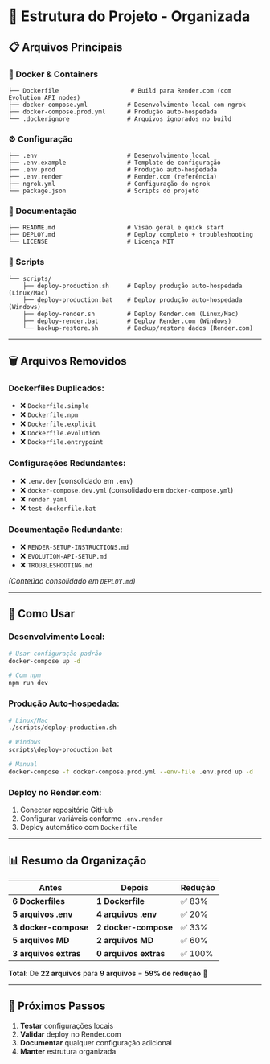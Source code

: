 # 📁 Estrutura do Projeto - Organizada

## 📋 **Arquivos Principais**

### **🐳 Docker & Containers**
```
├── Dockerfile                    # Build para Render.com (com Evolution API nodes)
├── docker-compose.yml           # Desenvolvimento local com ngrok
├── docker-compose.prod.yml      # Produção auto-hospedada
└── .dockerignore                # Arquivos ignorados no build
```

### **⚙️ Configuração**
```
├── .env                         # Desenvolvimento local
├── .env.example                 # Template de configuração
├── .env.prod                    # Produção auto-hospedada
├── .env.render                  # Render.com (referência)
├── ngrok.yml                    # Configuração do ngrok
└── package.json                 # Scripts do projeto
```

### **📖 Documentação**
```
├── README.md                    # Visão geral e quick start
├── DEPLOY.md                    # Deploy completo + troubleshooting
└── LICENSE                      # Licença MIT
```

### **🔧 Scripts**
```
└── scripts/
    ├── deploy-production.sh     # Deploy produção auto-hospedada (Linux/Mac)
    ├── deploy-production.bat    # Deploy produção auto-hospedada (Windows)
    ├── deploy-render.sh         # Deploy Render.com (Linux/Mac)
    ├── deploy-render.bat        # Deploy Render.com (Windows)
    └── backup-restore.sh        # Backup/restore dados (Render.com)
```

---

## 🗑️ **Arquivos Removidos**

### **Dockerfiles Duplicados:**
- ❌ `Dockerfile.simple`
- ❌ `Dockerfile.npm`
- ❌ `Dockerfile.explicit`
- ❌ `Dockerfile.evolution`
- ❌ `Dockerfile.entrypoint`

### **Configurações Redundantes:**
- ❌ `.env.dev` (consolidado em `.env`)
- ❌ `docker-compose.dev.yml` (consolidado em `docker-compose.yml`)
- ❌ `render.yaml`
- ❌ `test-dockerfile.bat`

### **Documentação Redundante:**
- ❌ `RENDER-SETUP-INSTRUCTIONS.md`
- ❌ `EVOLUTION-API-SETUP.md`
- ❌ `TROUBLESHOOTING.md`

*(Conteúdo consolidado em `DEPLOY.md`)*

---

## 🎯 **Como Usar**

### **Desenvolvimento Local:**
```bash
# Usar configuração padrão
docker-compose up -d

# Com npm
npm run dev
```

### **Produção Auto-hospedada:**
```bash
# Linux/Mac
./scripts/deploy-production.sh

# Windows
scripts\deploy-production.bat

# Manual
docker-compose -f docker-compose.prod.yml --env-file .env.prod up -d
```

### **Deploy no Render.com:**
1. Conectar repositório GitHub
2. Configurar variáveis conforme `.env.render`
3. Deploy automático com `Dockerfile`

---

## 📊 **Resumo da Organização**

| Antes | Depois | Redução |
|-------|--------|---------|
| **6 Dockerfiles** | **1 Dockerfile** | ✅ 83% |
| **5 arquivos .env** | **4 arquivos .env** | ✅ 20% |
| **3 docker-compose** | **2 docker-compose** | ✅ 33% |
| **5 arquivos MD** | **2 arquivos MD** | ✅ 60% |
| **3 arquivos extras** | **0 arquivos extras** | ✅ 100% |

**Total**: De **22 arquivos** para **9 arquivos** = **59% de redução** 🎉

---

## 🚀 **Próximos Passos**

1. **Testar** configurações locais
2. **Validar** deploy no Render.com
3. **Documentar** qualquer configuração adicional
4. **Manter** estrutura organizada